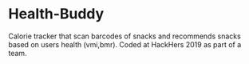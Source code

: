 # Health-Buddy
Calorie tracker that scan barcodes of snacks and recommends snacks based on users health (vmi,bmr). Coded at HackHers 2019 as part of a team.
